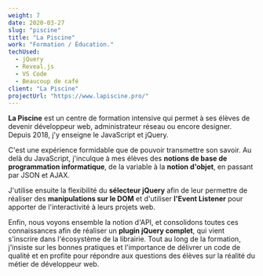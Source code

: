 ```yaml
---
weight: 7
date: 2020-03-27
slug: "piscine"
title: "La Piscine"
work: "Formation / Éducation."
techUsed:
  - jQuery
  - Reveal.js
  - VS Code
  - Beaucoup de café
client: "La Piscine"
projectUrl: "https://www.lapiscine.pro/"
---
```

**La Piscine** est un centre de formation intensive qui permet à ses élèves de devenir développeur web, administrateur réseau ou encore designer. Depuis 2018, j'y enseigne le JavaScript et jQuery.

<!--more-->

C'est une expérience formidable que de pouvoir transmettre son savoir. Au delà du JavaScript, j'inculque à mes élèves des **notions de base de programmation informatique**, de la variable à la **notion d'objet**, en passant par JSON et AJAX.

J'utilise ensuite la flexibilité du **sélecteur jQuery** afin de leur permettre de réaliser des **manipulations sur le DOM** et d'utiliser **l'Event Listener** pour apporter de l'interactivité à leurs projets web.

Enfin, nous voyons ensemble la notion d'API, et consolidons toutes ces connaissances afin de réaliser un **plugin jQuery complet**, qui vient s'inscrire dans l'écosystème de la librairie. Tout au long de la formation, j'insiste sur les bonnes pratiques et l'importance de délivrer un code de qualité et en profite pour répondre aux questions des élèves sur la réalité du métier de développeur web.
